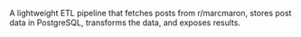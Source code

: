 A lightweight ETL pipeline that fetches posts from r/marcmaron, stores post data in PostgreSQL, transforms the data, and exposes results.